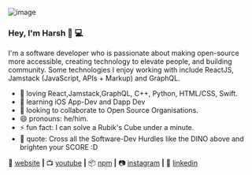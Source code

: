 ![image](https://user-images.githubusercontent.com/54597242/88986793-952e1d00-d2f1-11ea-8003-7b847ddda224.gif)


### Hey, I'm Harsh 👋 💻

<!-- 
**hqrshguptq/hqrshguptq** is a ✨ _special_ ✨ repository because its `README.md` (this file) appears on your GitHub profile.

Here are some ideas to get you started:
-->

I'm a software developer who is passionate about making open-source more accessible, creating technology to elevate people, and building community. Some technologies I enjoy working with include ReactJS, Jamstack (JavaScript, APIs + Markup) and GraphQL.

- 💜  loving React,Jamstack,GraphQL, C++, Python, HTML/CSS, Swift. 
- 🧠  learning iOS App-Dev and Dapp Dev
- 👯  looking to collaborate to Open Source Organisations.
- 😄  pronouns: he/him.
- ⚡   fun fact: I can solve a Rubik's Cube under a minute.
- 🦕  quote: Cross all the Software-Dev Hurdles like the DINO above and brighten your SCORE :D

🏡 [website][website] **|** 
📺 [youtube][youtube] **|** 
📦 [npm][npm] **|** 
📷 [instagram][instagram] **|** 
👔 [linkedin][linkedin]


[react]: http://reactjs.org
[styled]: https://styled-components.com
[jamstack]: https://jamstack.org
[tailwind]: https://tailwindcss.com
[website]: https://harshgupta.ga
[instagram]: https://instagram.com/hqrshguptq
[linkedin]: https://linkedin.com/in/hqrshguptq
[youtube]: https://www.youtube.com/channel/UC1zNFmqEcoGLk4BlqPv3skQ/featured?view_as=subscriber
[npm]: https://npmjs.com/~hqrshguptq

